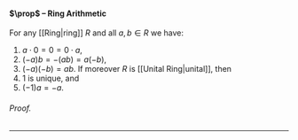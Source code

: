 #### $\prop$ – Ring Arithmetic
For any [[Ring|ring]] $R$ and all $a,b \in R$ we have:
1. $a \cdot 0 = 0 = 0 \cdot a$,
2. $(-a)b = -(ab) = a(-b)$,
3. $(-a)(-b) = ab$.
If moreover $R$ is [[Unital Ring|unital]], then 
4. $1$ is unique, and
5. $(-1)a = -a$.

###### *Proof.* 
***